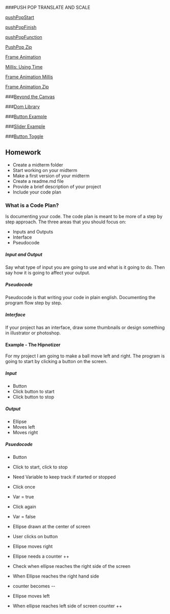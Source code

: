 ###PUSH POP TRANSLATE AND SCALE

[pushPopStart](https://github.com/zevenrodriguez/CIM540-640/blob/master/examples/p5Examples/week7/pushPopStart/sketch.js)

[pushPopFinish](https://github.com/zevenrodriguez/CIM540-640/blob/master/examples/p5Examples/week7/pushPopFinish/sketch.js)

[pushPopFunction](https://github.com/zevenrodriguez/CIM540-640/blob/master/examples/p5Examples/week7/pushPopFunction/sketch.js)

[PushPop Zip](https://github.com/zevenrodriguez/CIM540-640/blob/master/examples/p5Examples/week7/pushPopStart.zip)


[Frame Animation](https://github.com/zevenrodriguez/CIM540-640/blob/master/examples/p5Examples/week7/frameAnimation/sketch.js)

[Millis: Using Time](https://github.com/zevenrodriguez/CIM540-640/blob/master/examples/p5Examples/week7/millis/sketch.js)

[Frame Animation Millis](https://github.com/zevenrodriguez/CIM540-640/blob/master/examples/p5Examples/week7/frameMillis/sketch.js)


[Frame Animation Zip](https://github.com/zevenrodriguez/CIM540-640/blob/master/examples/p5Examples/week7/frameAnimation.zip)


###[Beyond the Canvas](https://github.com/processing/p5.js/wiki/Beyond-the-canvas)

###[Dom Library](http://p5js.org/reference/#/libraries/p5.dom)

###[Button Example](https://github.com/zevenrodriguez/CIM540-640/blob/master/examples/p5Examples/week7/buttonExample/sketch.js)

###[Slider Example](https://github.com/zevenrodriguez/CIM540-640/blob/master/examples/p5Examples/week7/sliderExample/sketch.js)

###[Button Toggle](https://github.com/zevenrodriguez/CIM540-640/blob/master/examples/p5Examples/week7/buttonToggle/sketch.js)


## Homework

* Create a midterm folder
* Start working on your midterm
 * Make a first version of your midterm
* Create a readme.md file
 * Provide a brief description of your project
 * Include your code plan
 
### What is a Code Plan?

Is documenting your code. The code plan is meant to be more of a step by step approach. The three areas that you should focus on:

* Inputs and Outputs
* Interface
* Pseudocode

##### Input and Output

Say what type of input you are going to use and what is it going to do. Then say how it is going to affect your output.

##### Pseudocode

Pseudocode is that writing your code in plain english. Documenting the program flow step by step.

##### Interface

If your project has an interface, draw some thumbnails or design something in illustrator or photoshop.

#### Example - The Hipnotizer

For my project I am going to make a ball move left and right. The program is going to start by clicking a button on the screen.

##### Input

* Button
 * Click button to start
 * Click button to stop

##### Output

* Ellipse
 * Moves left
  * Moves right
  
##### Psuedocode

* Button
 * Click to start, click to stop
  * Need Variable to keep track if started or stopped
 * Click once
  * Var = true
 * Click again
  * Var = false

* Ellipse drawn at the center of screen
* User clicks on button
* Ellipse moves right
 * Ellipse needs a counter ++
 * Check when ellipse reaches the right side of the screen
* When Ellipse reaches the right hand side
 * counter becomes --
* Ellipse moves left
* When ellipse reaches left side of screen counter ++
